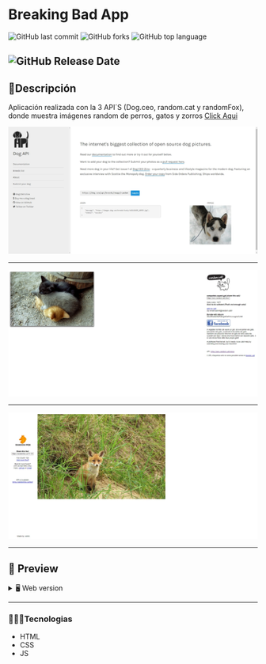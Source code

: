 # Breaking Bad App
![GitHub last commit](https://img.shields.io/github/last-commit/Alane-Tc/Animals-App?style=for-the-badge) ![GitHub forks](https://img.shields.io/github/forks/Alane-Tc/Animals-App?style=for-the-badge) ![GitHub top language](https://img.shields.io/github/languages/top/Alane-Tc/Animals-App?style=for-the-badge) 

![GitHub Release Date](https://img.shields.io/github/release-date/Alane-Tc/Animals-App?style=for-the-badge)
------------
## 📝Descripción
Aplicación realizada con la 3 API´S (Dog.ceo, random.cat y randomFox), donde muestra imágenes random de perros, gatos y zorros [Click Aqui](https://animalsapp.netlify.app/ "Click Aqui")

![](https://github.com/Alane-Tc/Animals-App/blob/master/img/ss/dogAppi.jpeg?raw=true)

------------

![](https://github.com/Alane-Tc/Animals-App/blob/master/img/ss/cadAppi.jpeg?raw=true)

------------

![](https://github.com/Alane-Tc/Animals-App/blob/master/img/ss/foxAppi.jpeg?raw=true)

------------

## 🎨 Preview
<details>
    <summary>🖥 Web version</summary>

![](https://github.com/Alane-Tc/Animals-App/blob/master/img/ss/index.jpeg?raw=true)


</details>

</details>

------------


### 👩🏻‍💻Tecnologias
- HTML
- CSS
- JS
